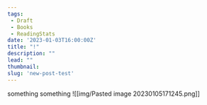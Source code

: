 ```yaml
---
tags:
 - Draft
 - Books
 - ReadingStats
date: '2023-01-03T16:00:00Z'
title: "!"
description: ""
lead: ""
thumbnail: 
slug: 'new-post-test'
---
```

something something
![[img/Pasted image 20230105171245.png]]
